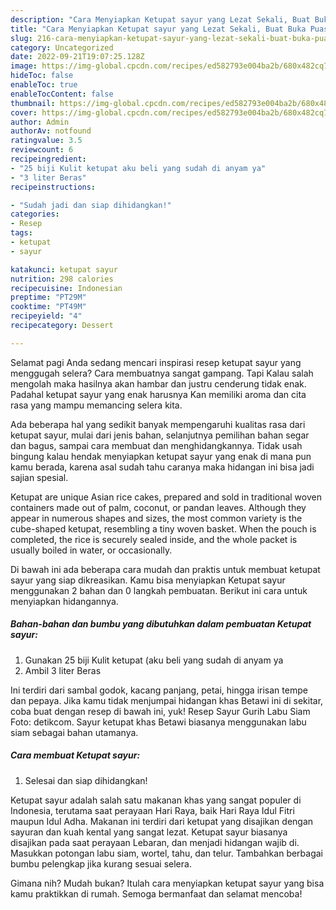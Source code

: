 ```yaml
---
description: "Cara Menyiapkan Ketupat sayur yang Lezat Sekali, Buat Buka Puasa}"
title: "Cara Menyiapkan Ketupat sayur yang Lezat Sekali, Buat Buka Puasa}"
slug: 216-cara-menyiapkan-ketupat-sayur-yang-lezat-sekali-buat-buka-puasa
category: Uncategorized
date: 2022-09-21T19:07:25.128Z
image: https://img-global.cpcdn.com/recipes/ed582793e004ba2b/680x482cq70/ketupat-sayur-foto-resep-utama.jpg
hideToc: false
enableToc: true
enableTocContent: false
thumbnail: https://img-global.cpcdn.com/recipes/ed582793e004ba2b/680x482cq70/ketupat-sayur-foto-resep-utama.jpg
cover: https://img-global.cpcdn.com/recipes/ed582793e004ba2b/680x482cq70/ketupat-sayur-foto-resep-utama.jpg
author: Admin
authorAv: notfound
ratingvalue: 3.5
reviewcount: 6
recipeingredient:
- "25 biji Kulit ketupat aku beli yang sudah di anyam ya"
- "3 liter Beras"
recipeinstructions:

- "Sudah jadi dan siap dihidangkan!"
categories:
- Resep
tags:
- ketupat
- sayur

katakunci: ketupat sayur 
nutrition: 298 calories
recipecuisine: Indonesian
preptime: "PT29M"
cooktime: "PT49M"
recipeyield: "4"
recipecategory: Dessert

---
```



Selamat pagi Anda sedang mencari inspirasi resep ketupat sayur yang menggugah selera? Cara membuatnya sangat gampang. Tapi Kalau salah mengolah maka hasilnya akan hambar dan justru cenderung tidak enak. Padahal ketupat sayur yang enak harusnya Kan memiliki aroma dan cita rasa yang mampu memancing selera kita.


Ada beberapa hal yang sedikit banyak mempengaruhi kualitas rasa dari ketupat sayur, mulai dari jenis bahan, selanjutnya pemilihan bahan segar dan bagus, sampai cara membuat dan menghidangkannya. Tidak usah bingung kalau hendak menyiapkan ketupat sayur yang enak di mana pun kamu berada, karena asal sudah tahu caranya maka hidangan ini bisa jadi sajian spesial.

Ketupat are unique Asian rice cakes, prepared and sold in traditional woven containers made out of palm, coconut, or pandan leaves. Although they appear in numerous shapes and sizes, the most common variety is the cube-shaped ketupat, resembling a tiny woven basket. When the pouch is completed, the rice is securely sealed inside, and the whole packet is usually boiled in water, or occasionally.


Di bawah ini ada beberapa cara mudah dan praktis untuk membuat ketupat sayur yang siap dikreasikan. Kamu bisa menyiapkan Ketupat sayur menggunakan 2 bahan dan 0 langkah pembuatan. Berikut ini cara untuk menyiapkan hidangannya.

<!--inarticleads1-->

##### Bahan-bahan dan bumbu yang dibutuhkan dalam pembuatan Ketupat sayur:

1. Gunakan 25 biji Kulit ketupat (aku beli yang sudah di anyam ya
1. Ambil 3 liter Beras


Ini terdiri dari sambal godok, kacang panjang, petai, hingga irisan tempe dan pepaya. Jika kamu tidak menjumpai hidangan khas Betawi ini di sekitar, coba buat dengan resep di bawah ini, yuk! Resep Sayur Gurih Labu Siam Foto: detikcom. Sayur ketupat khas Betawi biasanya menggunakan labu siam sebagai bahan utamanya. 

<!--inarticleads2-->

##### Cara membuat Ketupat sayur:


1. Selesai dan siap dihidangkan!

Ketupat sayur adalah salah satu makanan khas yang sangat populer di Indonesia, terutama saat perayaan Hari Raya, baik Hari Raya Idul Fitri maupun Idul Adha. Makanan ini terdiri dari ketupat yang disajikan dengan sayuran dan kuah kental yang sangat lezat. Ketupat sayur biasanya disajikan pada saat perayaan Lebaran, dan menjadi hidangan wajib di. Masukkan potongan labu siam, wortel, tahu, dan telur. Tambahkan berbagai bumbu pelengkap jika kurang sesuai selera. 

Gimana nih? Mudah bukan? Itulah cara menyiapkan ketupat sayur yang bisa kamu praktikkan di rumah. Semoga bermanfaat dan selamat mencoba!
